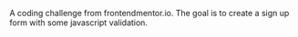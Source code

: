 A coding challenge from frontendmentor.io.
The goal is to create a sign up form with some javascript validation.

